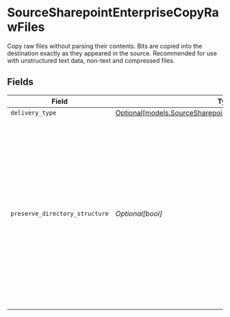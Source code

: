 # SourceSharepointEnterpriseCopyRawFiles

Copy raw files without parsing their contents. Bits are copied into the destination exactly as they appeared in the source. Recommended for use with unstructured text data, non-text and compressed files.


## Fields

| Field                                                                                                                                                                                                                    | Type                                                                                                                                                                                                                     | Required                                                                                                                                                                                                                 | Description                                                                                                                                                                                                              |
| ------------------------------------------------------------------------------------------------------------------------------------------------------------------------------------------------------------------------ | ------------------------------------------------------------------------------------------------------------------------------------------------------------------------------------------------------------------------ | ------------------------------------------------------------------------------------------------------------------------------------------------------------------------------------------------------------------------ | ------------------------------------------------------------------------------------------------------------------------------------------------------------------------------------------------------------------------ |
| `delivery_type`                                                                                                                                                                                                          | [Optional[models.SourceSharepointEnterpriseSchemasDeliveryType]](../models/sourcesharepointenterpriseschemasdeliverytype.md)                                                                                             | :heavy_minus_sign:                                                                                                                                                                                                       | N/A                                                                                                                                                                                                                      |
| `preserve_directory_structure`                                                                                                                                                                                           | *Optional[bool]*                                                                                                                                                                                                         | :heavy_minus_sign:                                                                                                                                                                                                       | If enabled, sends subdirectory folder structure along with source file names to the destination. Otherwise, files will be synced by their names only. This option is ignored when file-based replication is not enabled. |